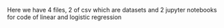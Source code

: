 Here we have 4 files, 2 of csv which are datasets and 2 jupyter notebooks for code of linear and logistic regression
